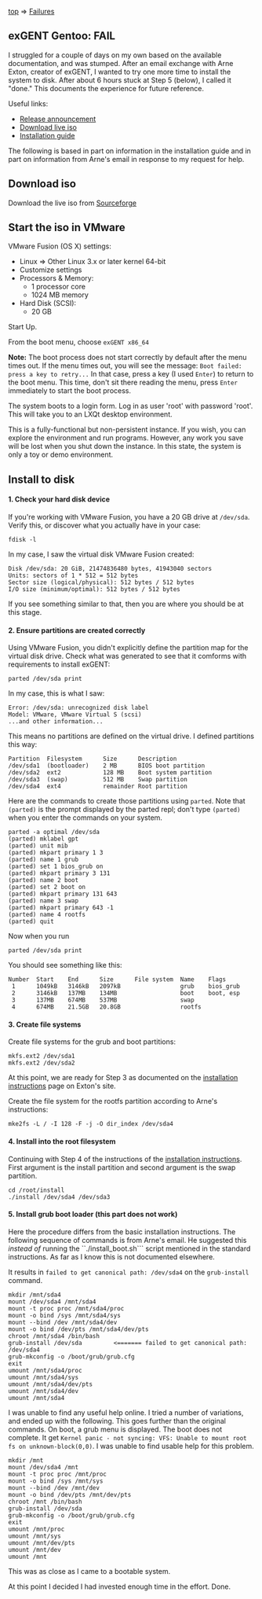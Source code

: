 [top](../../README.md) =&gt; [Failures](../failures.md)

## exGENT Gentoo: FAIL

I struggled for a couple of days on my own based on the available documentation, and was stumped. After an email exchange with Arne Exton, creator of exGENT, I wanted to try one more time to install the system to disk. After about 6 hours stuck at Step 5 (below), I called it "done." This documents the experience for future reference.

Useful links:

- [Release announcement](http://exgent.exton.net)
- [Download live iso](https://sourceforge.net/projects/exgent/)
- [Installation guide](http://exgent.exton.net/?page_id=25)

The following is based in part on information in the installation guide and in part on information from Arne's email in response to my request for help. 

## Download iso

Download the live iso from [Sourceforge](https://sourceforge.net/projects/exgent/)

## Start the iso in VMware

VMware Fusion (OS X) settings:

- Linux =&gt; Other Linux 3.x or later kernel 64-bit
- Customize settings
- Processors &amp; Memory:
  - 1 processor core
  - 1024 MB memory
- Hard Disk (SCSI):
  - 20 GB

Start Up.

From the boot menu, choose ```exGENT x86_64```

**Note:** The boot process does not start correctly by default after the menu times out. If the menu times out, you will see the message: ```Boot failed: press a key to retry...``` In that case, press a key (I used ```Enter```) to return to the boot menu. This time, don't sit there reading the menu, press ```Enter``` immediately to start the boot process. 

The system boots to a login form. Log in as user 'root' with password 'root'. This will take you to an LXQt desktop environment. 

This is a fully-functional but non-persistent instance. If you wish, you can explore the environment and run programs. However, any work you save will be lost when you shut down the instance. In this state, the system is only a toy or demo environment.

## Install to disk

#### 1. Check your hard disk device

If you're working with VMware Fusion, you have a 20 GB drive at ```/dev/sda```. Verify this, or discover what you actually have in your case:

```shell
fdisk -l
``` 

In my case, I saw the virtual disk VMware Fusion created: 

```
Disk /dev/sda: 20 GiB, 21474836480 bytes, 41943040 sectors
Units: sectors of 1 * 512 = 512 bytes 
Sector size (logical/physical): 512 bytes / 512 bytes 
I/O size (minimum/optimal): 512 bytes / 512 bytes
``` 

If you see something similar to that, then you are where you should be at this stage. 

#### 2. Ensure partitions are created correctly 

Using VMware Fusion, you didn't explicitly define the partition map for the virtual disk drive. Check what was generated to see that it comforms with requirements to install exGENT:

```shell
parted /dev/sda print
``` 

In my case, this is what I saw:

```
Error: /dev/sda: unrecognized disk label 
Model: VMware, VMware Virtual S (scsi)
...and other information...
``` 

This means no partitions are defined on the virtual drive. I defined partitions this way:

```shell
Partition  Filesystem      Size      Description 
/dev/sda1  (bootloader)    2 MB      BIOS boot partition
/dev/sda2  ext2            128 MB    Boot system partition 
/dev/sda3  (swap)          512 MB    Swap partition
/dev/sda4  ext4            remainder Root partition
```

Here are the commands to create those partitions using ```parted```. Note that ```(parted)``` is the prompt displayed by the parted repl; don't type ```(parted)``` when you enter the commands on your system. 

```shell 
parted -a optimal /dev/sda 
(parted) mklabel gpt
(parted) unit mib
(parted) mkpart primary 1 3
(parted) name 1 grub
(parted) set 1 bios_grub on
(parted) mkpart primary 3 131 
(parted) name 2 boot 
(parted) set 2 boot on
(parted) mkpart primary 131 643
(parted) name 3 swap 
(parted) mkpart primary 643 -1
(parted) name 4 rootfs
(parted) quit
```

Now when you run

```shell
parted /dev/sda print
```

You should see something like this:

```
Number  Start    End      Size      File system  Name    Flags
 1      1049kB   3146kB   2097kB                 grub    bios_grub
 2      3146kB   137MB    134MB                  boot    boot, esp
 3      137MB    674MB    537MB                  swap
 4      674MB    21.5GB   20.8GB                 rootfs
```

#### 3. Create file systems 

Create file systems for the grub and boot partitions:

```shell
mkfs.ext2 /dev/sda1
mkfs.ext2 /dev/sda2 
```

At this point, we are ready for Step 3 as documented on the [installation instructions](http://exgent.exton.net/?page_id=25) page on Exton's site. 

Create the file system for the rootfs partition according to Arne's instructions:

```shell 
mke2fs -L / -I 128 -F -j -O dir_index /dev/sda4
```

#### 4. Install into the root filesystem 

Continuing with Step 4 of the instructions of the [installation instructions](http://exgent.exton.net/?page_id=25). First argument is the install partition and second argument is the swap partition.

```shell
cd /root/install
./install /dev/sda4 /dev/sda3
```

#### 5. Install grub boot loader (this part does not work)

Here the procedure differs from the basic installation instructions. The following sequence of commands is from Arne's email. He suggested this _instead of_ running the ``./install_boot.sh``` script mentioned in the standard instructions. As far as I know this is not documented elsewhere.

It results in ```failed to get canonical path: /dev/sda4``` on the ```grub-install``` command.

```shell
mkdir /mnt/sda4
mount /dev/sda4 /mnt/sda4
mount -t proc proc /mnt/sda4/proc
mount -o bind /sys /mnt/sda4/sys
mount --bind /dev /mnt/sda4/dev
mount -o bind /dev/pts /mnt/sda4/dev/pts
chroot /mnt/sda4 /bin/bash 
grub-install /dev/sda         <======= failed to get canonical path: /dev/sda4
grub-mkconfig -o /boot/grub/grub.cfg
exit
umount /mnt/sda4/proc
umount /mnt/sda4/sys
umount /mnt/sda4/dev/pts
umount /mnt/sda4/dev
umount /mnt/sda4
```

I was unable to find any useful help online. I tried a number of variations, and ended up with the following. This goes further than the original commands. On boot, a grub menu is displayed. The boot does not complete. It get ```Kernel panic - not syncing: VFS: Unable to mount root fs on unknown-block(0,0)```. I was unable to find usable help for this problem. 

```shell 
mkdir /mnt
mount /dev/sda4 /mnt
mount -t proc proc /mnt/proc
mount -o bind /sys /mnt/sys
mount --bind /dev /mnt/dev
mount -o bind /dev/pts /mnt/dev/pts
chroot /mnt /bin/bash 
grub-install /dev/sda
grub-mkconfig -o /boot/grub/grub.cfg
exit
umount /mnt/proc
umount /mnt/sys
umount /mnt/dev/pts
umount /mnt/dev
umount /mnt
```

This was as close as I came to a bootable system. 

At this point I decided I had invested enough time in the effort. Done. 
